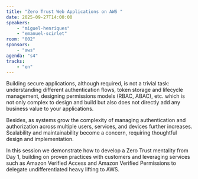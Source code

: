 ```yaml
---
title: "Zero Trust Web Applications on AWS "
date: 2025-09-27T14:00:00
speakers:
    - "miguel-henriques"
    - "emanuel-scirlet"
room: "002"
sponsors: 
    - "aws"
agenda: "s4"
tracks:
    - "en"
---
```


Building secure applications, although required, is not a trivial task: understanding different authentication flows, token storage and lifecycle management, designing permissions models (RBAC, ABAC), etc. which is not only complex to design and build but also does not directly add any business value to your applications.

Besides, as systems grow the complexity of managing authentication and authorization across multiple users, services, and devices further increases. Scalability and maintainability become a concern, requiring thoughtful design and implementation.

In this session we demonstrate how to develop a Zero Trust mentality from Day 1, building on proven practices with customers and leveraging services such as Amazon Verified Access and Amazon Verified Permissions to delegate undifferentiated heavy lifting to AWS.